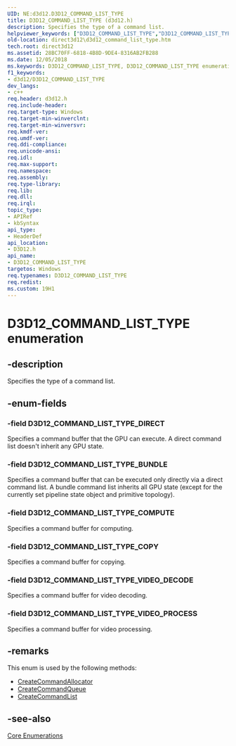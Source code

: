 ```yaml
---
UID: NE:d3d12.D3D12_COMMAND_LIST_TYPE
title: D3D12_COMMAND_LIST_TYPE (d3d12.h)
description: Specifies the type of a command list.helpviewer_keywords: ["D3D12_COMMAND_LIST_TYPE","D3D12_COMMAND_LIST_TYPE enumeration","D3D12_COMMAND_LIST_TYPE_BUNDLE","D3D12_COMMAND_LIST_TYPE_COMPUTE","D3D12_COMMAND_LIST_TYPE_COPY","D3D12_COMMAND_LIST_TYPE_DIRECT","D3D12_COMMAND_LIST_TYPE_VIDEO_DECODE","D3D12_COMMAND_LIST_TYPE_VIDEO_PROCESS","d3d12/D3D12_COMMAND_LIST_TYPE","d3d12/D3D12_COMMAND_LIST_TYPE_BUNDLE","d3d12/D3D12_COMMAND_LIST_TYPE_COMPUTE","d3d12/D3D12_COMMAND_LIST_TYPE_COPY","d3d12/D3D12_COMMAND_LIST_TYPE_DIRECT","d3d12/D3D12_COMMAND_LIST_TYPE_VIDEO_DECODE","d3d12/D3D12_COMMAND_LIST_TYPE_VIDEO_PROCESS","direct3d12.d3d12_command_list_type"]
old-location: direct3d12\d3d12_command_list_type.htm
tech.root: direct3d12
ms.assetid: 28BC70FF-6818-4B8D-9DE4-8316AB2FB288
ms.date: 12/05/2018
ms.keywords: D3D12_COMMAND_LIST_TYPE, D3D12_COMMAND_LIST_TYPE enumeration, D3D12_COMMAND_LIST_TYPE_BUNDLE, D3D12_COMMAND_LIST_TYPE_COMPUTE, D3D12_COMMAND_LIST_TYPE_COPY, D3D12_COMMAND_LIST_TYPE_DIRECT, D3D12_COMMAND_LIST_TYPE_VIDEO_DECODE, D3D12_COMMAND_LIST_TYPE_VIDEO_PROCESS, d3d12/D3D12_COMMAND_LIST_TYPE, d3d12/D3D12_COMMAND_LIST_TYPE_BUNDLE, d3d12/D3D12_COMMAND_LIST_TYPE_COMPUTE, d3d12/D3D12_COMMAND_LIST_TYPE_COPY, d3d12/D3D12_COMMAND_LIST_TYPE_DIRECT, d3d12/D3D12_COMMAND_LIST_TYPE_VIDEO_DECODE, d3d12/D3D12_COMMAND_LIST_TYPE_VIDEO_PROCESS, direct3d12.d3d12_command_list_type
f1_keywords:
- d3d12/D3D12_COMMAND_LIST_TYPE
dev_langs:
- c++
req.header: d3d12.h
req.include-header: 
req.target-type: Windows
req.target-min-winverclnt: 
req.target-min-winversvr: 
req.kmdf-ver: 
req.umdf-ver: 
req.ddi-compliance: 
req.unicode-ansi: 
req.idl: 
req.max-support: 
req.namespace: 
req.assembly: 
req.type-library: 
req.lib: 
req.dll: 
req.irql: 
topic_type:
- APIRef
- kbSyntax
api_type:
- HeaderDef
api_location:
- D3D12.h
api_name:
- D3D12_COMMAND_LIST_TYPE
targetos: Windows
req.typenames: D3D12_COMMAND_LIST_TYPE
req.redist: 
ms.custom: 19H1
---
```


# D3D12_COMMAND_LIST_TYPE enumeration


## -description


Specifies the type of a command list.


## -enum-fields




### -field D3D12_COMMAND_LIST_TYPE_DIRECT

Specifies a command buffer that the GPU can execute. A direct command list doesn't inherit any GPU state.  


### -field D3D12_COMMAND_LIST_TYPE_BUNDLE

Specifies a command buffer that can be executed only directly via a direct command list. A bundle command list inherits all GPU state (except for the currently set pipeline state object and primitive topology).


### -field D3D12_COMMAND_LIST_TYPE_COMPUTE

Specifies a command buffer for computing. 


### -field D3D12_COMMAND_LIST_TYPE_COPY

Specifies a command buffer for copying.


### -field D3D12_COMMAND_LIST_TYPE_VIDEO_DECODE

Specifies a command buffer for video decoding.


### -field D3D12_COMMAND_LIST_TYPE_VIDEO_PROCESS

Specifies a command buffer for video processing.


## -remarks



This enum is used by the following methods:

<ul>
<li>
<a href="https://docs.microsoft.com/windows/desktop/api/d3d12/nf-d3d12-id3d12device-createcommandallocator">CreateCommandAllocator</a>
</li>
<li>
<a href="https://docs.microsoft.com/windows/desktop/api/d3d12/nf-d3d12-id3d12device-createcommandqueue">CreateCommandQueue</a>
</li>
<li>
<a href="https://docs.microsoft.com/windows/desktop/api/d3d12/nf-d3d12-id3d12device-createcommandlist">CreateCommandList</a>
</li>
</ul>



## -see-also




<a href="https://docs.microsoft.com/windows/desktop/direct3d12/direct3d-12-enumerations">Core Enumerations</a>
 

 

